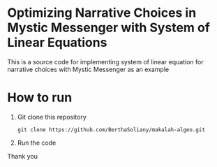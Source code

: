 # Optimizing Narrative Choices in Mystic Messenger with System of Linear Equations

This is a source code for implementing system of linear equation for narrative choices with Mystic Messenger as an example

# How to run
1. Git clone this repository
    ```
    git clone https://github.com/BerthaSoliany/makalah-algeo.git
    ```

2. Run the code

Thank you